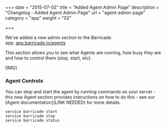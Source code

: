 +++
date = "2015-07-02"
title = "Added Agent Admin Page"
description = "Changelog - Added Agent Admin Page"
url = "agent-admin-page"
category = "app"
weight = "02"

+++

We've added a new admin section to the Barricade app: [app.barricade.io/agents](https://app.barricade.io/agents)

This section allows you to see what Agents are running, how busy they are and how to control them (stop, start, etc).

[IMG]

### Agent Controls

You can stop and start the agent by running commands on your server - this new Agent section provides instructions on how to do this - see our [Agent documentation](LINK NEEDED) for more details.

```
service barricade start  
service barricade stop  
service barricade status  
```
